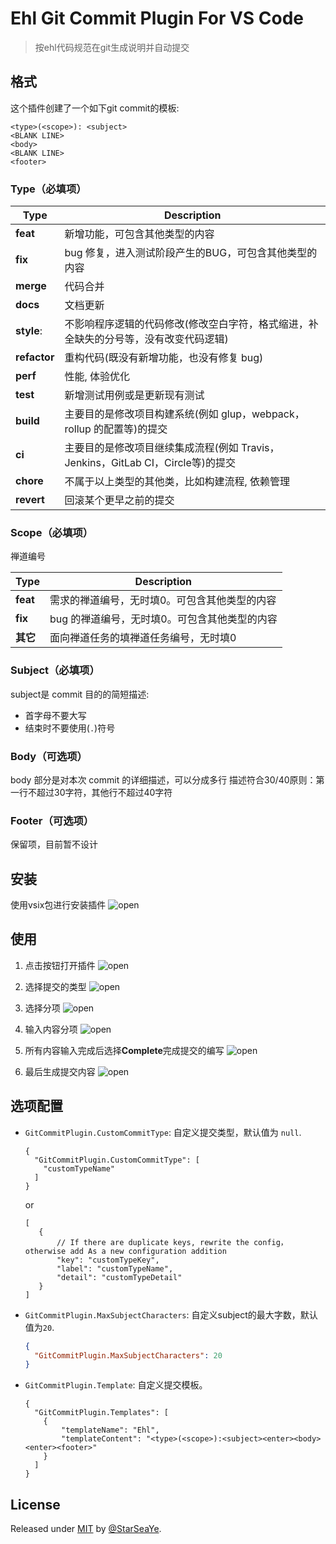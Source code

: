 # Ehl Git Commit Plugin For VS Code
> 按ehl代码规范在git生成说明并自动提交

## 格式

这个插件创建了一个如下git commit的模板:

```
<type>(<scope>): <subject>
<BLANK LINE>
<body>
<BLANK LINE>
<footer>
```

### Type（必填项）

Type | Description
---  | ---
**feat** | 新增功能，可包含其他类型的内容
**fix** | bug 修复，进入测试阶段产生的BUG，可包含其他类型的内容
**merge** | 代码合并
**docs** | 文档更新
**style**: | 不影响程序逻辑的代码修改(修改空白字符，格式缩进，补全缺失的分号等，没有改变代码逻辑)
**refactor** | 重构代码(既没有新增功能，也没有修复 bug)
**perf** | 性能, 体验优化
**test** | 新增测试用例或是更新现有测试
**build** | 主要目的是修改项目构建系统(例如 glup，webpack，rollup 的配置等)的提交
**ci** | 主要目的是修改项目继续集成流程(例如 Travis，Jenkins，GitLab CI，Circle等)的提交
**chore** | 不属于以上类型的其他类，比如构建流程, 依赖管理
**revert** | 回滚某个更早之前的提交

### Scope（必填项）

禅道编号

Type | Description
---  | ---
**feat** | 需求的禅道编号，无时填0。可包含其他类型的内容
**fix** | bug 的禅道编号，无时填0。可包含其他类型的内容
**其它** | 面向禅道任务的填禅道任务编号，无时填0

### Subject（必填项）

subject是 commit 目的的简短描述:

-   首字母不要大写
-   结束时不要使用(`.`)符号

### Body（可选项）

body 部分是对本次 commit 的详细描述，可以分成多行
描述符合30/40原则：第一行不超过30字符，其他行不超过40字符

### Footer（可选项）

保留项，目前暂不设计

## 安装

使用vsix包进行安装插件
  ![open](/assets/install.png)

## 使用

1. 点击按钮打开插件
  ![open](/assets/step1.png)


2. 选择提交的类型
  ![open](/assets/step2.png)


3. 选择分项
  ![open](/assets/step3.png)


4. 输入内容分项
  ![open](/assets/step4.png)


5. 所有内容输入完成后选择**Complete**完成提交的编写
  ![open](/assets/step5.png)
  

6. 最后生成提交内容
  ![open](/assets/step6.png)


## 选项配置

-   `GitCommitPlugin.CustomCommitType`: 自定义提交类型，默认值为 `null`.
    ```json5
    { 
      "GitCommitPlugin.CustomCommitType": [
        "customTypeName"
      ]
    }
    ```
    or
    ```json5
    [
       {
           // If there are duplicate keys, rewrite the config，otherwise add As a new configuration addition
           "key": "customTypeKey", 
           "label": "customTypeName",
           "detail": "customTypeDetail"
       }
    ]
    ```
-   `GitCommitPlugin.MaxSubjectCharacters`: 自定义subject的最大字数，默认值为`20`.
    ```json
    {
      "GitCommitPlugin.MaxSubjectCharacters": 20
    }
    ```
-   `GitCommitPlugin.Template`: 自定义提交模板。
    ```json5
    {
      "GitCommitPlugin.Templates": [
        {
            "templateName": "Ehl",
            "templateContent": "<type>(<scope>):<subject><enter><body><enter><footer>"
        }
      ]
    }
    ```

## License

Released under [MIT](/LICENSE) by [@StarSeaYe](https://github.com/StarSeaYe).
